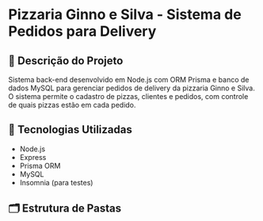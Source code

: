 # Pizzaria Ginno e Silva - Sistema de Pedidos para Delivery

## 🍕 Descrição do Projeto

Sistema back-end desenvolvido em Node.js com ORM Prisma e banco de dados MySQL para gerenciar pedidos de delivery da pizzaria Ginno e Silva. O sistema permite o cadastro de pizzas, clientes e pedidos, com controle de quais pizzas estão em cada pedido.

## 🧰 Tecnologias Utilizadas

- Node.js
- Express
- Prisma ORM
- MySQL
- Insomnia (para testes)

## 🗂️ Estrutura de Pastas

